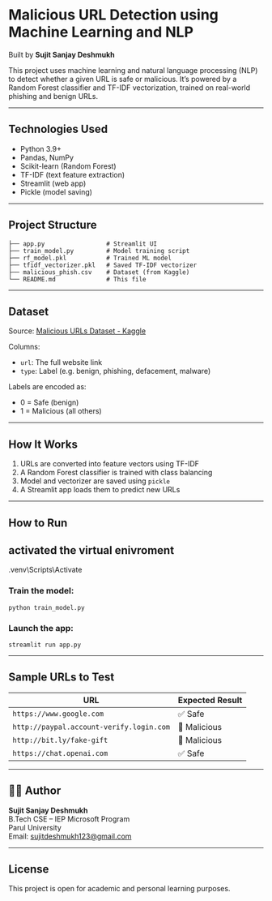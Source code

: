 # Malicious URL Detection using Machine Learning and NLP
Built by **Sujit Sanjay Deshmukh**

This project uses machine learning and natural language processing (NLP) to detect whether a given URL is safe or malicious. It’s powered by a Random Forest classifier and TF-IDF vectorization, trained on real-world phishing and benign URLs.

---

## Technologies Used
- Python 3.9+
- Pandas, NumPy
- Scikit-learn (Random Forest)
- TF-IDF (text feature extraction)
- Streamlit (web app)
- Pickle (model saving)

---

## Project Structure

```
├── app.py                 # Streamlit UI
├── train_model.py         # Model training script
├── rf_model.pkl           # Trained ML model
├── tfidf_vectorizer.pkl   # Saved TF-IDF vectorizer
├── malicious_phish.csv    # Dataset (from Kaggle)
└── README.md              # This file
```

---

## Dataset

Source: [Malicious URLs Dataset - Kaggle](https://www.kaggle.com/datasets/sid321axn/malicious-urls-dataset)

Columns:
- `url`: The full website link
- `type`: Label (e.g. benign, phishing, defacement, malware)

Labels are encoded as:
- 0 = Safe (benign)
- 1 = Malicious (all others)

---

## How It Works

1. URLs are converted into feature vectors using TF-IDF
2. A Random Forest classifier is trained with class balancing
3. Model and vectorizer are saved using `pickle`
4. A Streamlit app loads them to predict new URLs

---

## How to Run

## activated the virtual enivroment 
.venv\Scripts\Activate

### Train the model:
```
python train_model.py
```

### Launch the app:
```
streamlit run app.py
```

---

## Sample URLs to Test

| URL | Expected Result |
|-----|------------------|
| `https://www.google.com` | ✅ Safe |
| `http://paypal.account-verify.login.com` | 🚨 Malicious |
| `http://bit.ly/fake-gift` | 🚨 Malicious |
| `https://chat.openai.com` | ✅ Safe |

---

## 👨‍💻 Author

**Sujit Sanjay Deshmukh**  
B.Tech CSE – IEP Microsoft Program  
Parul University  
Email: sujitdeshmukh123@gmail.com  

---

## License

This project is open for academic and personal learning purposes.
